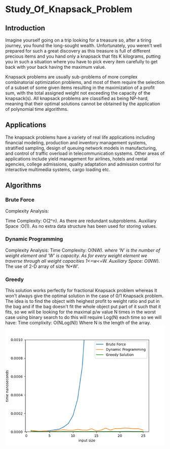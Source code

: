 # Study_Of_Knapsack_Problem

## Introduction
Imagine yourself going on a trip looking for a treasure so, after a tiring journey, you found the long-sought wealth.
Unfortunately, you weren't well prepared for such a great discovery as this treasure is full of different precious items and 
you hand only a knapsack that fits K kilograms, putting you in such a situation where you have to pick every item carefully
to get back with your back having the maximum value.

Knapsack problems are usually sub-problems of more complex combinatorial optimization problems, and most of them require
the selection of a subset of some given items resulting in the maximization of a profit sum, with the total assigned
weight not exceeding the capacity of the knapsack(s). All knapsack problems are classified as being NP-hard,
meaning that their optimal solutions cannot be obtained by the application of polynomial time algorithms.

## Applications
The knapsack problems have a variety of real life applications including
financial modeling, production and inventory management systems, stratified sampling,
design of queuing network models in manufacturing, and control of traffic overload in
telecommunication systems. Other areas of applications include yield management for
airlines, hotels and rental agencies, college admissions, quality adaptation and
admission control for interactive multimedia systems, cargo loading etc.

## Algorithms

### Brute Force

Complexity Analysis: 

Time Complexity: O(2^n). 
As there are redundant subproblems.
Auxiliary Space :O(1). 
As no extra data structure has been used for storing values.

### Dynamic Programming

Complexity Analysis: 
Time Complexity: O(N*W). 
where ‘N’ is the number of weight element and ‘W’ is capacity. As for every weight element we traverse through all weight capacities 1<=w<=W.
Auxiliary Space: O(N*W). 
The use of 2-D array of size ‘N*W’.

### Greedy 

This solution works perfectly for fractional Knapsack problem whereas It won't always give
the optimal solution in the case of 0/1 Knapsack problem. The idea is to find the object with 
heighest profit to weight ratio and put in the bag and if the bag doesn't fit the whole object 
put part of it such that it fits, so we will be looking for the maximal p/w value N times
in the worst case using binary search to do this will require Log(N) each time so we will have:
Time complixity: O(NLog(N)) 
Where N is the length of the array. 
![plot](images/Figure_1.png)


